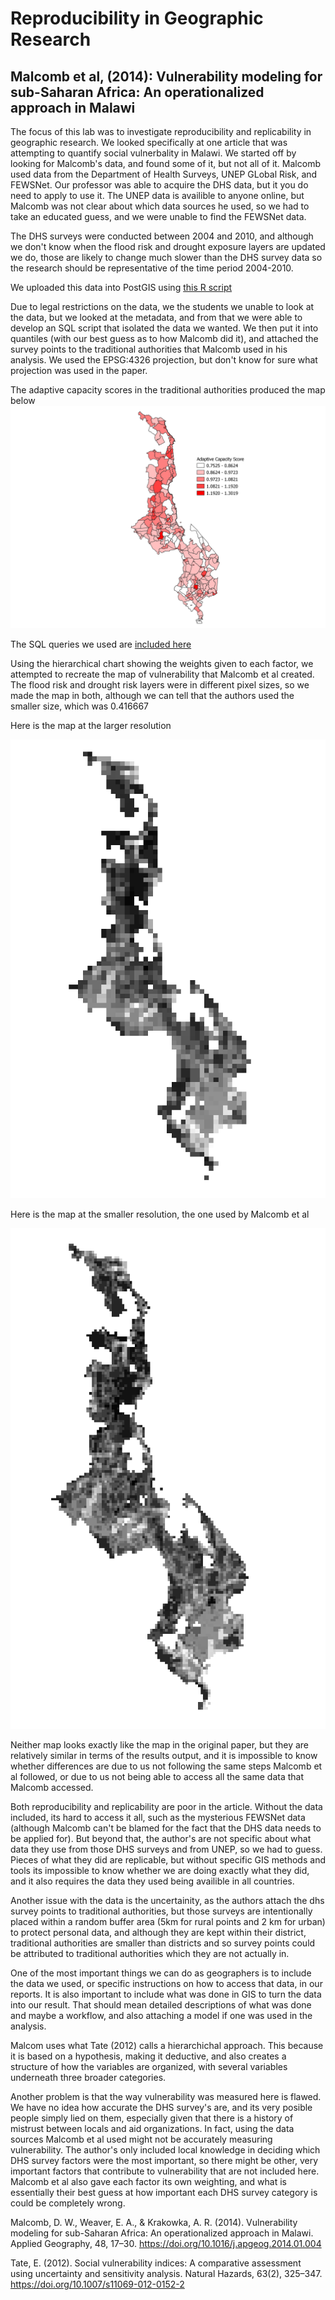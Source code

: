 # Reproducibility in Geographic Research
## Malcomb et al, (2014): Vulnerability modeling for sub-Saharan Africa: An operationalized approach in Malawi

The focus of this lab was to investigate reproducibility and replicability in geographic research. We looked specifically at one article that was attempting to quantify social vulnerbality in Malawi. We started off by looking for Malcomb's data, and found some of it, but not all of it. Malcomb used data from the Department of Health Surveys, UNEP GLobal Risk, and FEWSNet. Our professor was able to acquire the DHS data, but it you do need to apply to use it. The UNEP data is availible to anyone online, but Malcomb was not clear about which data sources he used, so we had to take an educated guess, and we were unable to find the FEWSNet data.

The DHS surveys were conducted between 2004 and 2010, and although we don't know when the flood risk and drought exposure layers are updated we do, those are likely to change much slower than the DHS survey data so the research should be representative of the time period 2004-2010. 

We uploaded this data into PostGIS using [this R script](rstranscript.r)

Due to legal restrictions on the data, we the students we unable to look at the data, but we looked at the metadata, and from that we were able to develop an SQL script that isolated the data we wanted. We then put it into quantiles (with our best guess as to how Malcomb did it), and attached the survey points to the traditional authorities that Malcomb used in his analysis. We used the EPSG:4326 projection, but don't know for sure what projection was used in the paper.

The adaptive capacity scores in the traditional authorities produced the map below
![capacity scores](capacity.png)

The SQL queries we used are [included here](vulnerabilitySQL.sql)

Using the hierarchical chart showing the weights given to each factor, we attempted to recreate the map of vulnerability that Malcomb et al created. The flood risk and drought risk layers were in different pixel sizes, so we made the map in both, although we can tell that the authors used the smaller size, which was 0.416667

Here is the map at the larger resolution

![large vulnerability raster](vulnerbility.PNG)

Here is the map at the smaller resolution, the one used by Malcomb et al

![small vulnerability raster](vulnerability_small.PNG)

Neither map looks exactly like the map in the original paper, but they are relatively similar in terms of the results output, and it is impossible to know whether differences are due to us not following the same steps Malcomb et al followed, or due to us not being able to access all the same data that Malcomb accessed.

Both reproducibility and replicability are poor in the article. Without the data included, its hard to access it all, such as the mysterious FEWSNet data (although Malcomb can't be blamed for the fact that the DHS data needs to be applied for). But beyond that, the author's are not specific about what data they use from those DHS surveys and from UNEP, so we had to guess. Pieces of what they did are replicable, but without specific GIS methods and tools its impossible to know whether we are doing exactly what they did, and it also requires the data they used being availible in all countries.

Another issue with the data is the uncertainity, as the authors attach the dhs survey points to traditional authorities, but those surveys are intentionally placed within a random buffer area (5km for rural points and 2 km for urban) to protect personal data, and although they are kept within their district, traditional authorities are smaller than districts and so survey points could be attributed to traditional authorities which they are not actually in.

One of the most important things we can do as geographers is to include the data we used, or specific instructions on how to access that data, in our reports. It is also important to include what was done in GIS to turn the data into our result. That should mean detailed descriptions of what was done and maybe a workflow, and also attaching a model if one was used in the analysis.

Malcom uses what Tate (2012) calls a hierarchichal approach. This because it is based on a hypothesis, making it deductive, and also creates a structure of how the variables are organized, with several variables underneath three broader categories.

Another problem is that the way vulnerability was measured here is flawed. We have no idea how accurate the DHS survey's are, and its very posible people simply lied on them, especially given that there is a history of mistrust between locals and aid organizations. In fact, using the data sources Malcomb et al used might not be accurately measuring vulnerability. The author's only included local knowledge in deciding which DHS survey factors were the most important, so there might be other, very important factors that contribute to vulnerability that are not included here. Malcomb et al also gave each factor its own weighting, and what is essentially their best guess at how important each DHS survey category is could be completely wrong.




Malcomb, D. W., Weaver, E. A., & Krakowka, A. R. (2014). Vulnerability modeling for sub-Saharan Africa: An operationalized approach in Malawi. Applied Geography, 48, 17–30. https://doi.org/10.1016/j.apgeog.2014.01.004

Tate, E. (2012). Social vulnerability indices: A comparative assessment using uncertainty and sensitivity analysis. Natural Hazards, 63(2), 325–347. https://doi.org/10.1007/s11069-012-0152-2

